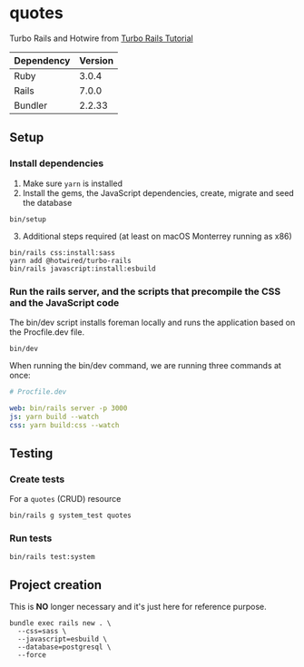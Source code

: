 # quotes

Turbo Rails and Hotwire from [Turbo Rails Tutorial](https://www.hotrails.dev/turbo-rails)

|  Dependency | Version |
| ----------- | ------- |
| Ruby        | 3.0.4   |
| Rails       | 7.0.0   |
| Bundler     | 2.2.33  |

## Setup
### Install dependencies
1. Make sure `yarn` is installed
2. Install the gems, the JavaScript dependencies, create, migrate and seed the database
```shell
bin/setup
```
3. Additional steps required (at least on macOS Monterrey running as x86)
```shell
bin/rails css:install:sass
yarn add @hotwired/turbo-rails
bin/rails javascript:install:esbuild
```

### Run the rails server, and the scripts that precompile the CSS and the JavaScript code
The bin/dev script installs foreman locally and runs the application based on the Procfile.dev file.
```shell
bin/dev
```
When running the bin/dev command, we are running three commands at once:
```yml
# Procfile.dev

web: bin/rails server -p 3000
js: yarn build --watch
css: yarn build:css --watch
```

## Testing
### Create tests
For a `quotes` (CRUD) resource
```shell
bin/rails g system_test quotes
```

### Run tests
```shell
bin/rails test:system
```

## Project creation
This is **NO** longer necessary and it's just here for reference purpose.
```shell
bundle exec rails new . \
  --css=sass \
  --javascript=esbuild \
  --database=postgresql \
  --force
```
